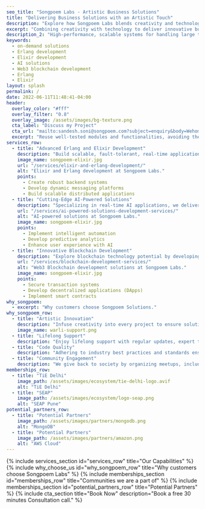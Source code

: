 ```yaml
---
seo_title: "Songpoem Labs - Artistic Business Solutions"
title: "Delivering Business Solutions with an Artistic Touch"
description: "Explore how Songpoem Labs blends creativity and technology to deliver cutting-edge business solutions. We specialize in Erlang/Elixir development, AI solutions, and blockchain technology."
excerpt: "Combining creativity with technology to deliver innovative business solutions."
description_2: "High-performance, scalable systems for handling large traffic and user activity seamlessly."
keywords:
  - on-demand solutions
  - Erlang development
  - Elixir development
  - AI solutions
  - Web3 blockchain development
  - Erlang
  - Elixir
layout: splash
permalink: /
date: 2022-06-11T11:48:41-04:00
header:
  overlay_color: "#fff"
  overlay_filter: "0.8"
  overlay_image: /assets/images/bg-texture.png
  cta_label: "Discuss my Project"
  cta_url: "mailto:sandesh.soni@songpoem.com?subject=enquiry&body=Wehomepage"
  excerpt: "Reuse well-tested modules and functionalities, avoiding the need to build from scratch."
services_row:
  - title: "Advanced Erlang and Elixir Development"
    description: "Build scalable, fault-tolerant, real-time applications using Erlang/Elixir."
    image_name: songpoem-elixir.jpg
    url: "/services/elixir-and-erlang-development/"
    alt: "Elixir and Erlang development at Songpoem Labs."
    points:
      - Create robust backend systems
      - Develop dynamic messaging platforms
      - Build scalable distributed applications
  - title: "Cutting-Edge AI-Powered Solutions"
    description: "Specializing in real-time AI applications, we deliver solutions combining responsiveness with intelligent decision-making."
    url: "/services/ai-powered-solutions-development-services/"
    alt: "AI-powered solutions at Songpoem Labs."
    image_name: songpoem-elixir.jpg
    points:
      - Implement intelligent automation
      - Develop predictive analytics
      - Enhance user experience with AI
  - title: "Innovative Blockchain Development"
    description: "Explore blockchain technology potential by developing decentralized applications (DApps)."
    url: "/services/blockchain-development-services/"
    alt: "Web3 Blockchain development solutions at Songpoem Labs."
    image_name: songpoem-elixir.jpg
    points:
      - Secure transaction systems
      - Develop decentralized applications (DApps)
      - Implement smart contracts
why_songpoem:
  - excerpt: "Why customers choose Songpoem Solutions."
why_songpoem_row:
  - title: "Artistic Innovation"
    description: "Infuse creativity into every project to ensure solutions not only perform flawlessly but also inspire and engage."
    image_name: warli-support.png
  - title: "Lifelong Support"
    description: "Enjoy lifelong support with regular updates, expert troubleshooting, and personalized consultations."
  - title: "Code Quality"
    description: "Adhering to industry best practices and standards ensures your projects are built on a foundation of clean, efficient, and scalable code."
  - title: "Community Engagement"
    description: "We give back to society by organizing meetups, including Elixir Pune Meetup and Elixir Bengaluru Meetup."
memberships_row:
  - title: "TiE Delhi"
    image_path: /assets/images/ecosystem/tie-delhi-logo.avif
    alt: "TiE Delhi"
  - title: "SEAP"
    image_path: /assets/images/ecosystem/logo-seap.png
    alt: "SEAP Pune"
potential_partners_row:
  - title: "Potential Partners"
    image_path: /assets/images/partners/mongodb.png
    alt: "MongoDB"
  - title: "Potential Partners"
    image_path: /assets/images/partners/amazon.png
    alt: "AWS Cloud"
---
```


{% include services_section id="services_row" title="Our Capabilities" %}
{% include why_choose_us id="why_songpoem_row" title="Why customers choose Songpoem Labs" %}
{% include memberships_section id="memberships_row" title="Communities we are a part of" %}
{% include memberships_section id="potential_partners_row" title="Potential Partners" %}
{% include cta_section title="Book Now" description="Book a free 30 minutes Consultation call." %}
